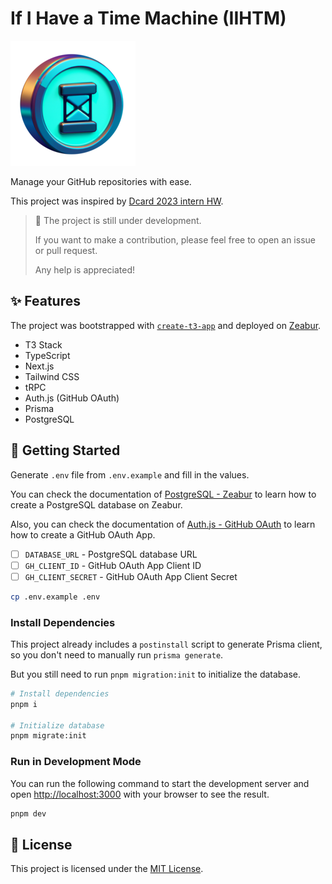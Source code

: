 # If I Have a Time Machine (IIHTM)

![IIHTM](/public/iihtm-200.png)

Manage your GitHub repositories with ease.

This project was inspired by [Dcard 2023 intern HW](https://drive.google.com/file/d/1ZlwuUafAQUKBEA_ZK6ShM5F4xLTkV_4X/view).

> 👷 The project is still under development.
> 
> If you want to make a contribution, please feel free to open an issue or pull request.
> 
> Any help is appreciated!

## ✨ Features

The project was bootstrapped with [`create-t3-app`](https://create.t3.gg/) and deployed on [Zeabur](https://zeabur.com/).

 - T3 Stack
 - TypeScript
 - Next.js
 - Tailwind CSS
 - tRPC
 - Auth.js (GitHub OAuth)
 - Prisma
 - PostgreSQL

## 🚀 Getting Started

Generate `.env` file from `.env.example` and fill in the values.

You can check the documentation of [PostgreSQL - Zeabur](https://docs.zeabur.com/databases/postgresql) to learn how to create a PostgreSQL database on Zeabur.

Also, you can check the documentation of [Auth.js - GitHub OAuth](https://next-auth.js.org/providers/github) to learn how to create a GitHub OAuth App.

 - [ ] `DATABASE_URL` - PostgreSQL database URL
 - [ ] `GH_CLIENT_ID` - GitHub OAuth App Client ID
 - [ ] `GH_CLIENT_SECRET` - GitHub OAuth App Client Secret

```bash
cp .env.example .env
```

### Install Dependencies

This project already includes a `postinstall` script to generate Prisma client, so you don't need to manually run `prisma generate`.

But you still need to run `pnpm migration:init` to initialize the database.

```bash
# Install dependencies
pnpm i

# Initialize database
pnpm migrate:init
```

### Run in Development Mode

You can run the following command to start the development server and open [http://localhost:3000](http://localhost:3000) with your browser to see the result.

```bash
pnpm dev
```

## 📝 License

This project is licensed under the [MIT License](/LICENSE).
